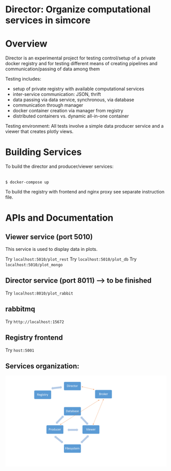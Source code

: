 # Director: Organize computational services in simcore


Overview
========

Director is an experimental project for testing control/setup of a private docker registry and for testing different means of creating pipelines and communication/passing of data among them

Testing includes:
* setup of private registry with available computational services
* inter-service communication: JSON, thrift
* data passing via data service, synchronous, via database
* communication through manager
* docker container creation via manager from registry
* distributed containers vs. dynamic all-in-one container

Testing environment:
All tests involve a simple data producer service and a viewer that creates plotly views.


 Building Services
 =================
To build the director and producer/viewer services:

<code>
$ docker-compose up
</code>

To build the registry with frontend and nginx proxy see separate instruction file.

APIs and Documentation
======================
 
## Viewer service (port 5010)
 
This service is used to display data in plots.
 
Try `localhost:5010/plot_rest`
Try `localhost:5010/plot_db`
Try `localhost:5010/plot_mongo`
 
## Director service (port 8011) --> to be finished

Try `localhost:8010/plot_rabbit`

## rabbitmq

Try `http://localhost:15672`

## Registry frontend

Try `host:5001`

## Services organization:

![director](images/director.png)
